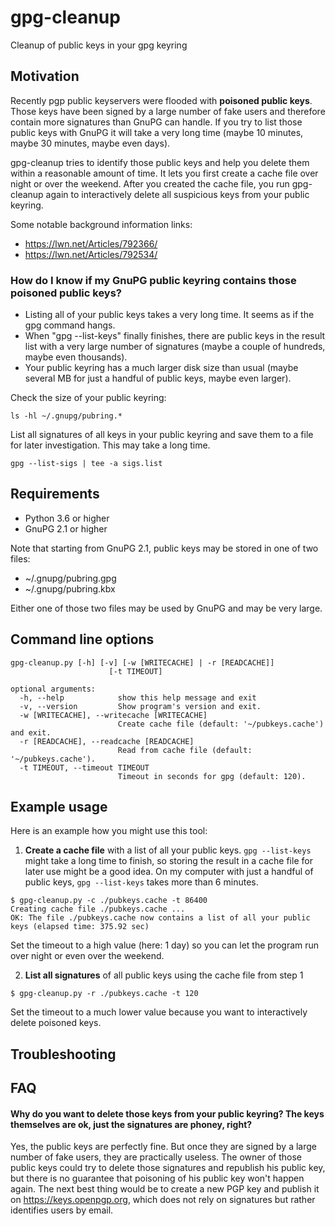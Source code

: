 # gpg-cleanup
Cleanup of public keys in your gpg keyring

## Motivation
Recently pgp public keyservers were flooded with **poisoned public keys**. Those keys have been signed by a large number of fake users and therefore contain more signatures than GnuPG can handle. If you try to list those public keys with GnuPG it will take a very long time (maybe 10 minutes, maybe 30 minutes, maybe even days).

gpg-cleanup tries to identify those public keys and help you delete them within a reasonable amount of time. It lets you first create a cache file over night or over the weekend. After you created the cache file, you run gpg-cleanup again to interactively delete all suspicious keys from your public keyring.

Some notable background information links:
- https://lwn.net/Articles/792366/
- https://lwn.net/Articles/792534/

### How do I know if my GnuPG public keyring contains those poisoned public keys?
- Listing all of your public keys takes a very long time. It seems as if the gpg command hangs.
- When "gpg --list-keys" finally finishes, there are public keys in the result list with a very large number of signatures (maybe a couple of hundreds, maybe even thousands).
- Your public keyring has a much larger disk size than usual (maybe several MB for just a handful of public keys, maybe even larger).

Check the size of your public keyring:

`ls -hl ~/.gnupg/pubring.*`

List all signatures of all keys in your public keyring and save them to a file for later investigation. This may take a long time.

`gpg --list-sigs | tee -a sigs.list`

## Requirements
- Python 3.6 or higher
- GnuPG 2.1 or higher

Note that starting from GnuPG 2.1, public keys may be stored in one of two files:
- ~/.gnupg/pubring.gpg
- ~/.gnupg/pubring.kbx

Either one of those two files may be used by GnuPG and may be very large.

## Command line options
```
gpg-cleanup.py [-h] [-v] [-w [WRITECACHE] | -r [READCACHE]]
                      [-t TIMEOUT]

optional arguments:
  -h, --help            show this help message and exit
  -v, --version         Show program's version and exit.
  -w [WRITECACHE], --writecache [WRITECACHE]
                        Create cache file (default: '~/pubkeys.cache') and exit.
  -r [READCACHE], --readcache [READCACHE]
                        Read from cache file (default: '~/pubkeys.cache').
  -t TIMEOUT, --timeout TIMEOUT
                        Timeout in seconds for gpg (default: 120).
```

## Example usage
Here is an example how you might use this tool:

1. **Create a cache file** with a list of all your public keys. `gpg --list-keys` might take a long time to finish, so storing the result in a cache file for later use might be a good idea. On my computer with just a handful of public keys, `gpg --list-keys` takes more than 6 minutes.
```
$ gpg-cleanup.py -c ./pubkeys.cache -t 86400
Creating cache file ./pubkeys.cache ...
OK: The file ./pubkeys.cache now contains a list of all your public keys (elapsed time: 375.92 sec)
```
Set the timeout to a high value (here: 1 day) so you can let the program run over night or even over the weekend.

2. **List all signatures** of all public keys using the cache file from step 1
```
$ gpg-cleanup.py -r ./pubkeys.cache -t 120
```
Set the timeout to a much lower value because you want to interactively delete poisoned keys.

## Troubleshooting

## FAQ
#### Why do you want to delete those keys from your public keyring? The keys themselves are ok, just the signatures are phoney, right?
Yes, the public keys are perfectly fine. But once they are signed by a large number of fake users, they are practically useless. The owner of those public keys could try to delete those signatures and republish his public key, but there is no guarantee that poisoning of his public key won't happen again. The next best thing would be to create a new PGP key and publish it on https://keys.openpgp.org, which does not rely on signatures but rather identifies users by email.

